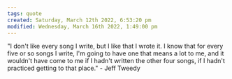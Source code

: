 ```yaml
---
tags: quote 
created: Saturday, March 12th 2022, 6:53:20 pm
modified: Wednesday, March 16th 2022, 1:49:00 pm
---
```


"I don't like every song I write, but I like that I wrote it. I know that for every five or so songs I write, I'm going to have one that means a lot to me, and it wouldn't have come to me if I hadn't written the other four songs, if I hadn't practiced getting to that place." - Jeff Tweedy